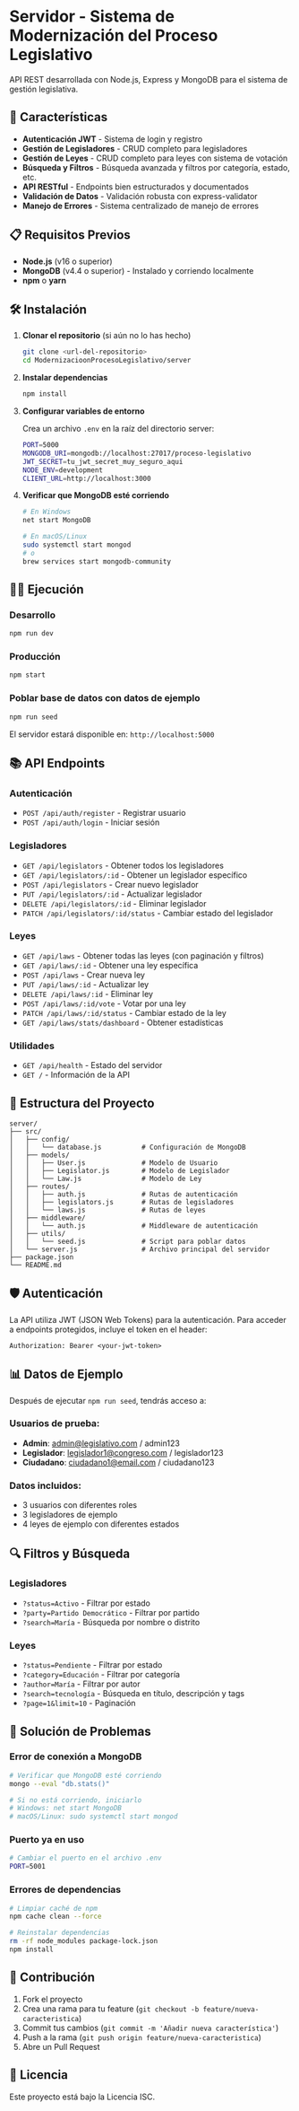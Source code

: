 # Servidor - Sistema de Modernización del Proceso Legislativo

API REST desarrollada con Node.js, Express y MongoDB para el sistema de gestión legislativa.

## 🚀 Características

- **Autenticación JWT** - Sistema de login y registro
- **Gestión de Legisladores** - CRUD completo para legisladores
- **Gestión de Leyes** - CRUD completo para leyes con sistema de votación
- **Búsqueda y Filtros** - Búsqueda avanzada y filtros por categoría, estado, etc.
- **API RESTful** - Endpoints bien estructurados y documentados
- **Validación de Datos** - Validación robusta con express-validator
- **Manejo de Errores** - Sistema centralizado de manejo de errores

## 📋 Requisitos Previos

- **Node.js** (v16 o superior)
- **MongoDB** (v4.4 o superior) - Instalado y corriendo localmente
- **npm** o **yarn**

## 🛠️ Instalación

1. **Clonar el repositorio** (si aún no lo has hecho)
   ```bash
   git clone <url-del-repositorio>
   cd ModernizacioonProcesoLegislativo/server
   ```

2. **Instalar dependencias**
   ```bash
   npm install
   ```

3. **Configurar variables de entorno**
   
   Crea un archivo `.env` en la raíz del directorio server:
   ```bash
   PORT=5000
   MONGODB_URI=mongodb://localhost:27017/proceso-legislativo
   JWT_SECRET=tu_jwt_secret_muy_seguro_aqui
   NODE_ENV=development
   CLIENT_URL=http://localhost:3000
   ```

4. **Verificar que MongoDB esté corriendo**
   ```bash
   # En Windows
   net start MongoDB
   
   # En macOS/Linux
   sudo systemctl start mongod
   # o
   brew services start mongodb-community
   ```

## 🏃‍♂️ Ejecución

### Desarrollo
```bash
npm run dev
```

### Producción
```bash
npm start
```

### Poblar base de datos con datos de ejemplo
```bash
npm run seed
```

El servidor estará disponible en: `http://localhost:5000`

## 📚 API Endpoints

### Autenticación
- `POST /api/auth/register` - Registrar usuario
- `POST /api/auth/login` - Iniciar sesión

### Legisladores
- `GET /api/legislators` - Obtener todos los legisladores
- `GET /api/legislators/:id` - Obtener un legislador específico
- `POST /api/legislators` - Crear nuevo legislador
- `PUT /api/legislators/:id` - Actualizar legislador
- `DELETE /api/legislators/:id` - Eliminar legislador
- `PATCH /api/legislators/:id/status` - Cambiar estado del legislador

### Leyes
- `GET /api/laws` - Obtener todas las leyes (con paginación y filtros)
- `GET /api/laws/:id` - Obtener una ley específica
- `POST /api/laws` - Crear nueva ley
- `PUT /api/laws/:id` - Actualizar ley
- `DELETE /api/laws/:id` - Eliminar ley
- `POST /api/laws/:id/vote` - Votar por una ley
- `PATCH /api/laws/:id/status` - Cambiar estado de la ley
- `GET /api/laws/stats/dashboard` - Obtener estadísticas

### Utilidades
- `GET /api/health` - Estado del servidor
- `GET /` - Información de la API

## 🔧 Estructura del Proyecto

```
server/
├── src/
│   ├── config/
│   │   └── database.js          # Configuración de MongoDB
│   ├── models/
│   │   ├── User.js              # Modelo de Usuario
│   │   ├── Legislator.js        # Modelo de Legislador
│   │   └── Law.js               # Modelo de Ley
│   ├── routes/
│   │   ├── auth.js              # Rutas de autenticación
│   │   ├── legislators.js       # Rutas de legisladores
│   │   └── laws.js              # Rutas de leyes
│   ├── middleware/
│   │   └── auth.js              # Middleware de autenticación
│   ├── utils/
│   │   └── seed.js              # Script para poblar datos
│   └── server.js                # Archivo principal del servidor
├── package.json
└── README.md
```

## 🛡️ Autenticación

La API utiliza JWT (JSON Web Tokens) para la autenticación. Para acceder a endpoints protegidos, incluye el token en el header:

```
Authorization: Bearer <your-jwt-token>
```

## 📊 Datos de Ejemplo

Después de ejecutar `npm run seed`, tendrás acceso a:

### Usuarios de prueba:
- **Admin**: admin@legislativo.com / admin123
- **Legislador**: legislador1@congreso.com / legislador123
- **Ciudadano**: ciudadano1@email.com / ciudadano123

### Datos incluidos:
- 3 usuarios con diferentes roles
- 3 legisladores de ejemplo
- 4 leyes de ejemplo con diferentes estados

## 🔍 Filtros y Búsqueda

### Legisladores
- `?status=Activo` - Filtrar por estado
- `?party=Partido Democrático` - Filtrar por partido
- `?search=María` - Búsqueda por nombre o distrito

### Leyes
- `?status=Pendiente` - Filtrar por estado
- `?category=Educación` - Filtrar por categoría
- `?author=María` - Filtrar por autor
- `?search=tecnología` - Búsqueda en título, descripción y tags
- `?page=1&limit=10` - Paginación

## 🐛 Solución de Problemas

### Error de conexión a MongoDB
```bash
# Verificar que MongoDB esté corriendo
mongo --eval "db.stats()"

# Si no está corriendo, iniciarlo
# Windows: net start MongoDB
# macOS/Linux: sudo systemctl start mongod
```

### Puerto ya en uso
```bash
# Cambiar el puerto en el archivo .env
PORT=5001
```

### Errores de dependencias
```bash
# Limpiar caché de npm
npm cache clean --force

# Reinstalar dependencias
rm -rf node_modules package-lock.json
npm install
```

## 🤝 Contribución

1. Fork el proyecto
2. Crea una rama para tu feature (`git checkout -b feature/nueva-caracteristica`)
3. Commit tus cambios (`git commit -m 'Añadir nueva característica'`)
4. Push a la rama (`git push origin feature/nueva-caracteristica`)
5. Abre un Pull Request

## 📝 Licencia

Este proyecto está bajo la Licencia ISC. 
